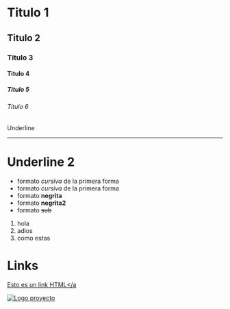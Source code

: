 # Titulo 1
## Titulo 2
### Titulo 3
#### Titulo 4
##### Titulo 5
###### Titulo 6
Underline
_____________

Underline 2
============

- formato *cursiva* de la primera forma
- formato _cursiva_ de la primera forma
- formato **negrita**
- formato __negrita2__
- formato ~~sub~~

1. hola
2. adios
3. como estas

# Links
<a href="https://www.youtube.com/watch?v=SqGpCMO4kW8">Esto es un link HTML</a
         
![Logo proyecto](https://www.google.com/search?q=panterino&client=firefox-b-d&sxsrf=ALeKk01_RvjrVc9VpAo6Jp-j7sM3vBEtHQ:1603283708474&source=lnms&tbm=isch&sa=X&ved=2ahUKEwjYqquf2cXsAhVCVK0KHTWAAxkQ_AUoAXoECBsQAw&biw=1366&bih=654#imgrc=a_BsFURS-7i5DM)

